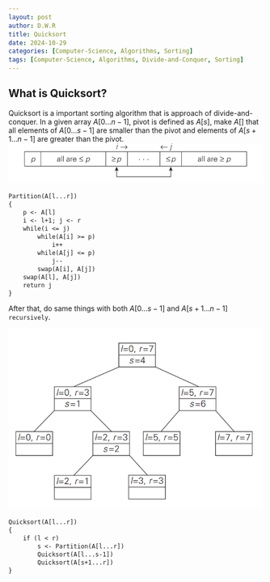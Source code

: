 ```yaml
---
layout: post
author: D.W.R
title: Quicksort
date: 2024-10-29
categories: [Computer-Science, Algorithms, Sorting]
tags: [Computer-Science, Algorithms, Divide-and-Conquer, Sorting]
---
```

## What is Quicksort?

 Quicksort is a important sorting algorithm that is approach of divide-and-conquer. In a given array $A[0...n-1]$, pivot is defined as $A[s]$, make $A[]$ that all elements of $A[0...s-1]$ are smaller than the pivot and elements of $A[s+1...n-1]$ are greater than the pivot.
![partition algortihm of each array](../pictures/quicksort2.png)

```
Partition(A[l...r])
{
    p <- A[l]
    i <- l+1; j <- r
    while(i <= j)
        while(A[i] >= p)
            i++
        while(A[j] <= p)
            j--
        swap(A[i], A[j])
    swap(A[l], A[j])    
    return j
}
```

After that, do same things with both $A[0...s-1]$ and $A[s+1...n-1]$ `recursively`.

![split into two array after partition algorithm](../pictures/quicksort1.png)

```
Quicksort(A[l...r])
{
    if (l < r)
        s <- Partition(A[l...r])
        Quicksort(A[l...s-1])
        Quicksort(A[s+1...r])
}
```
